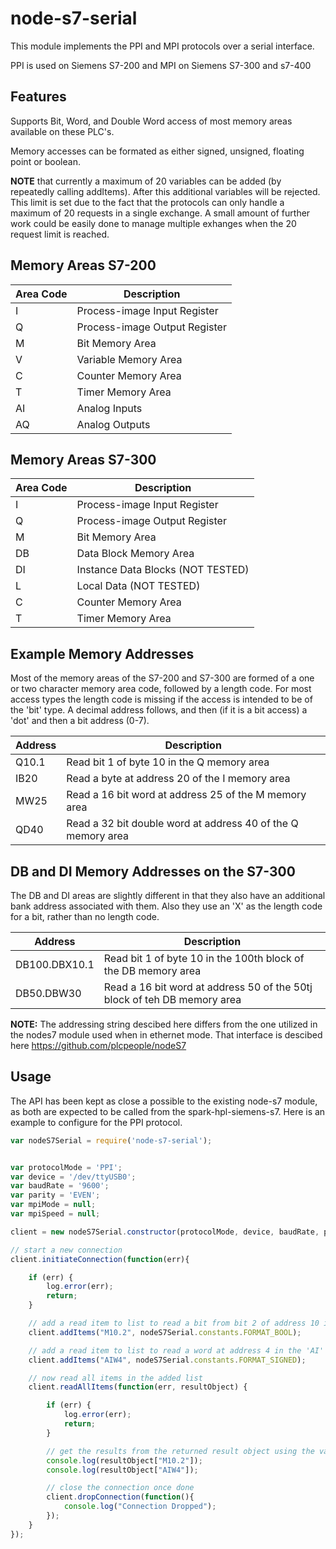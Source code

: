# node-s7-serial

This module implements the PPI and MPI protocols over a serial interface.

PPI is used on Siemens S7-200 and MPI on Siemens S7-300 and s7-400

## Features
Supports Bit, Word, and Double Word access of most memory areas available on these PLC's.

Memory accesses can be formated as either signed, unsigned, floating point or boolean.

__NOTE__ that currently a maximum of 20 variables can be added (by repeatedly calling addItems). After this additional variables will be rejected. This limit is set due to the fact that the protocols can only handle a maximum of 20 requests in a single exchange. A small amount of further work could be easily done to manage multiple exhanges when the 20 request limit is reached.

## Memory Areas S7-200

Area Code | Description
----------|-------------
I | Process-image Input Register
Q | Process-image Output Register
M | Bit Memory Area
V | Variable Memory Area
C | Counter Memory Area
T | Timer Memory Area
AI | Analog Inputs
AQ | Analog Outputs

## Memory Areas S7-300

Area Code | Description
----------|-------------
I | Process-image Input Register
Q | Process-image Output Register
M | Bit Memory Area
DB | Data Block Memory Area
DI | Instance Data Blocks (NOT TESTED)
L | Local Data (NOT TESTED)
C | Counter Memory Area
T | Timer Memory Area


## Example Memory Addresses
Most of the memory areas of the S7-200 and S7-300 are formed of a one or two character memory area code, followed by a length code. For most access types the length code is missing if the access is intended to be of the 'bit' type. A decimal address follows, and then (if it is a bit access) a 'dot' and then a bit address (0-7).

Address | Description
--------|------------
Q10.1 | Read bit 1 of byte 10 in the Q memory area
IB20 | Read a byte at address 20 of the I memory area
MW25 | Read a 16 bit word at address 25 of the M memory area
QD40 | Read a 32 bit double word at address 40 of the Q memory area

## DB and DI  Memory Addresses on the S7-300

The DB and DI areas are slightly different in that they also have an additional bank address associated with them. Also they use an 'X' as the length code for a bit, rather than no length code.

Address | Description
--------|------------
DB100.DBX10.1 | Read bit 1 of byte 10 in the 100th block of the DB memory area
DB50.DBW30 | Read a 16 bit word at address 50 of the 50tj block of teh DB memory area

__NOTE:__  The addressing string descibed here differs from the one utilized in the nodes7 module used when in ethernet mode. That interface is descibed here https://github.com/plcpeople/nodeS7

## Usage

The API has been kept as close a possible to the existing node-s7 module, as both are expected to be called from the spark-hpl-siemens-s7. Here is an example to configure for the PPI protocol.

```javascript
var nodeS7Serial = require('node-s7-serial');


var protocolMode = 'PPI';
var device = '/dev/ttyUSB0';
var baudRate = '9600';
var parity = 'EVEN';
var mpiMode = null;
var mpiSpeed = null;

client = new nodeS7Serial.constructor(protocolMode, device, baudRate, parity, mpiMode, mpiSpeed);

// start a new connection
client.initiateConnection(function(err){

    if (err) {
        log.error(err);
        return;
    }

    // add a read item to list to read a bit from bit 2 of address 10 in the 'M' Memory Area and treat repsonse as a boolean
    client.addItems("M10.2", nodeS7Serial.constants.FORMAT_BOOL);

    // add a read item to list to read a word at address 4 in the 'AI' Memory Area and treat repsonse as a signed number
    client.addItems("AIW4", nodeS7Serial.constants.FORMAT_SIGNED);

    // now read all items in the added list
    client.readAllItems(function(err, resultObject) {

        if (err) {
            log.error(err);
            return;
        }

        // get the results from the returned result object using the variables address as the key
        console.log(resultObject["M10.2"]);
        console.log(resultObject["AIW4"]);

        // close the connection once done
        client.dropConnection(function(){
            console.log("Connection Dropped");
        });
    }
});


```
